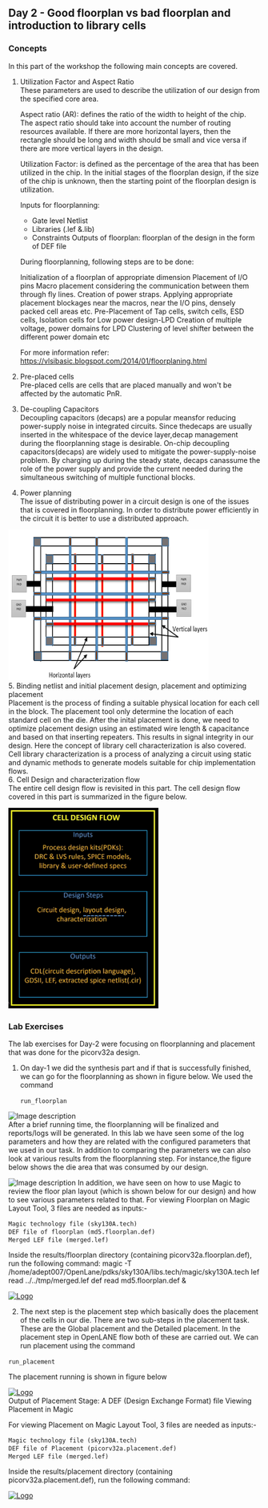 ## Day 2 - Good floorplan vs bad floorplan and introduction to library cells
### Concepts
In this part of the workshop the following main concepts are covered. <br/>
1. Utilization Factor and Aspect Ratio <br/>
These parameters are used to describe the utilization of our design from the specified core area. <br/>

   Aspect ratio (AR): defines the ratio of the width to height of the chip. The aspect ratio should take into account the number of routing resources available. If there are more horizontal layers, then the rectangle should be long and width should be small and vice versa if there are more vertical layers in the design. <br/>

   Utilization Factor: is defined as the percentage of the area that has been utilized in the chip. In the initial stages of the floorplan design, if the size of the chip is unknown, then the starting point of the floorplan design is utilization.<br/>
   
    Inputs for floorplanning: 
    - Gate level Netlist
    - Libraries (.lef &.lib)
    - Constraints 
     Outputs of floorplan: floorplan of the design in the form of DEF file

    During floorplanning, following steps are to be done:

    Initialization of a floorplan of appropriate dimension
    Placement of I/O pins
    Macro placement considering the communication between them through fly lines.
    Creation of power straps.
    Applying appropriate placement blockages near the macros, near the I/O pins, densely packed cell areas etc.
    Pre-Placement of Tap cells, switch cells, ESD cells, Isolation cells for Low power design-LPD
    Creation of multiple voltage, power domains for LPD 
    Clustering of level shifter between the different power domain
    etc


   For more information refer: https://vlsibasic.blogspot.com/2014/01/floorplaning.html <br/>

2. Pre-placed cells <br/>
Pre-placed cells are cells that are placed manually and won't be affected by the automatic PnR. <br/>
3. De-coupling Capacitors <br/>
Decoupling capacitors (decaps) are a popular meansfor reducing power-supply noise in integrated circuits. Since thedecaps are usually inserted in the whitespace of the device layer,decap  management  during  the  floorplanning  stage  is  desirable. On-chip decoupling capacitors(decaps) are widely used to mitigate the power-supply-noise problem. By charging  up during the steady state, decaps canassume the role of the power supply and provide the current needed during the  simultaneous switching of multiple functional blocks.<br/>
4. Power planning <br/>
The issue of distributing power in a circuit design is one of the issues that is covered in floorplanning. In order to distribute power efficiently in the circuit it is better to use a distributed approach. <br/>
<p align="left">
  <a href="https://github.com/ybbekele/OpenLANE-Sky130-Workshop/blob/main/Day%202/images/power%20planning.PNG">
    <img src="https://github.com/ybbekele/OpenLANE-Sky130-Workshop/blob/main/Day%202/images/power%20planning.PNG" alt="Logo" width="400" height="300">
  </a>
<br />
5. Binding netlist and initial placement design, placement and optimizing placement <br/>
Placement is the process of finding a suitable physical location for each cell in the block. The placement tool only determine the location of each standard cell on the die. After the inital placement is done, we need to optimize placement design using an estimated wire length & capacitance and based on that inserting repeaters. This results in signal integrity in our design. Here the concept of library cell characterization is also covered. Cell library characterization is a process of analyzing a circuit using static and dynamic methods to generate models suitable for chip implementation flows.<br/>
6. Cell Design and characterization flow <br/>
The entire cell design flow is revisited in this part. The cell design flow covered in this part is summarized in the figure below. <br/>
   <p align="left">
  <a href="https://github.com/ybbekele/OpenLANE-Sky130-Workshop/blob/main/Day%202/images/Cell%20design%20flow.png">
    <img src="https://github.com/ybbekele/OpenLANE-Sky130-Workshop/blob/main/Day%202/images/Cell%20design%20flow.png" alt="Logo" width="300" height="400">
  </a>
<br />    

### Lab Exercises
The lab exercises for Day-2 were focusing on floorplanning and placement that was done for the picorv32a design.<br />
1. On day-1 we did the synthesis part and if that is successfully finished, we can go for the floorplanning as shown in figure below. We used the command <br />
       <p align="center">

   ```run_floorplan```

</p>

![Image description](https://github.com/ybbekele/OpenLANE-Sky130-Workshop/blob/main/Images/Synthesis%20Succesfull%20%2B%20Start%20Floorplan.png)
<br />
After a brief running time, the floorplanning will be finalized and reports/logs will be generated. In this lab we have seen some of the log parameters and how they are related with the configured parameters that we used in our task. In addition to comparing the parameters we can also look at various results from the floorplanning step. For instance,the figure below shows the die area that was consumed by our design. 

![Image description](https://github.com/ybbekele/OpenLANE-Sky130-Workshop/blob/main/Images/Result%20form%20floor%20plan-%20die%20area.png)
In addition, we have seen on how to use Magic to review the floor plan layout (which is shown below for our design) and how to see various parameters related to that.
For viewing Floorplan on Magic Layout Tool, 3 files are needed as inputs:-

    Magic technology file (sky130A.tech)
    DEF file of floorplan (md5.floorplan.def)
    Merged LEF file (merged.lef)

Inside the results/floorplan directory (containing picorv32a.floorplan.def), run the following command:
 magic -T /home/adept007/OpenLane/pdks/sky130A/libs.tech/magic/sky130A.tech lef read ../../tmp/merged.lef def read md5.floorplan.def &

<p align="left">
  <a href="https://github.com/ybbekele/OpenLANE-Sky130-Workshop/blob/main/Images/Floorplan%20layout%20from%20magic1.png">
    <img src="https://github.com/ybbekele/OpenLANE-Sky130-Workshop/blob/main/Images/Floorplan%20layout%20from%20magic1.png" alt="Logo" width="400" height="300">
  </a>
<br />

2. The next step is the placement step which basically does the placement of the cells in our die. There are two sub-steps in the placement task. These are the Global placement and the Detailed placement. In the placement step in OpenLANE flow both of these are carried out. We can run placement using the command <br />

 <p align="center">

   ```run_placement```

</p>
The placement running is shown in figure below <br />


<p align="left">
  <a href="https://github.com/ybbekele/OpenLANE-Sky130-Workshop/blob/main/Images/Running%20placement.png">
    <img src="https://github.com/ybbekele/OpenLANE-Sky130-Workshop/blob/main/Images/Running%20placement.png" alt="Logo" width="500" height="200">
    </a>
<br />
   Output of Placement Stage: A DEF (Design Exchange Format) file 
 Viewing Placement in Magic

For viewing Placement on Magic Layout Tool, 3 files are needed as inputs:-

    Magic technology file (sky130A.tech)
    DEF file of Placement (picorv32a.placement.def)
    Merged LEF file (merged.lef)

Inside the results/placement directory (containing picorv32a.placement.def), run the following command:<br />
<p align="left">
  <a href="https://github.com/ybbekele/OpenLANE-Sky130-Workshop/blob/main/Images/Placement%20from%20magic.png">
    <img src="https://github.com/ybbekele/OpenLANE-Sky130-Workshop/blob/main/Images/Placement%20from%20magic.png" alt="Logo" width="400" height="300">
    </a>
<br />

